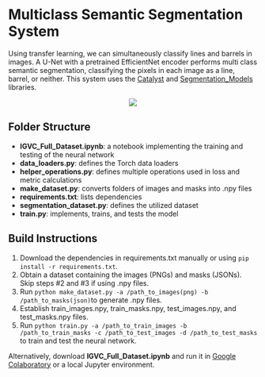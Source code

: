 # Multiclass Semantic Segmentation System

Using transfer learning, we can simultaneously classify lines and barrels in images. A U-Net with a pretrained EfficientNet encoder performs multi class semantic segmentation, classifying the pixels in each image as a line, barrel, or neither. This system uses the [Catalyst](https://github.com/catalyst-team/catalyst) and [Segmentation_Models](https://github.com/qubvel/segmentation_models.pytorch) libraries. 

<p align="center">
  <img src="https://github.com/suhacker1/igvc-software/blob/multiclass_segmentation/igvc_perception/src/multiclass_segmentation/combine_images.png">
</p>

## Folder Structure 
+ **IGVC_Full_Dataset.ipynb**: a notebook implementing the training and testing of the neural network
+ **data_loaders.py**: defines the Torch data loaders
+ **helper_operations.py**: defines multiple operations used in loss and metric calculations
+ **make_dataset.py**: converts folders of images and masks into .npy files
+ **requirements.txt**: lists dependencies
+ **segmentation_dataset.py**: defines the utilized dataset
+ **train.py**: implements, trains, and tests the model

## Build Instructions 

1. Download the dependencies in requirements.txt manually or using `pip install -r requirements.txt`. 
2. Obtain a dataset containing the images (PNGs) and masks (JSONs). Skip steps #2 and #3 if using .npy files. 
3. Run `python make_dataset.py -a /path_to_images(png) -b /path_to_masks(json)`to generate .npy files. 
4. Establish train_images.npy, train_masks.npy, test_images.npy, and test_masks.npy files. 
5. Run `python train.py -a /path_to_train_images -b /path_to_train_masks -c /path_to_test_images -d /path_to_test_masks` to train and test the neural network.

Alternatively, download **IGVC_Full_Dataset.ipynb** and run it in [Google Colaboratory](https://colab.research.google.com/notebooks/intro.ipynb#recent=true) or a local Jupyter environment. 
